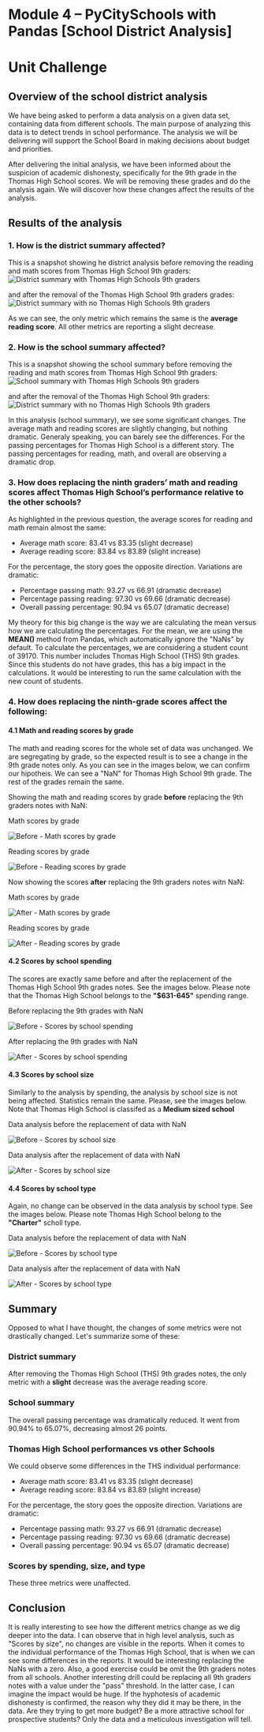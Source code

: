 # Module 4 – PyCitySchools with Pandas [School District Analysis]
# Unit Challenge

## Overview of the school district analysis
We have being asked to perform a data analysis on a given data set, containing data from different schools. The main purpose of analyzing this data is to detect trends in school performance. The analysis we will be delivering will support the School Board in making decisions about budget and priorities. 

After delivering the initial analysis, we have been informed about the suspicion of academic dishonesty, specifically for the 9th grade in the Thomas High School scores. We will be removing these grades and do the analysis again. We will discover how these changes affect the results of the analysis. 

## Results of the analysis
### 1. How is the district summary affected?
This is a snapshot showing he district analysis before removing the reading and math scores from Thomas High School 9th graders:
![District summary with Thomas High Schools 9th graders](/resources/01_before_district_summary.png)

and after the removal of the Thomas High School 9th graders grades:
![District summary with no Thomas High Schools 9th graders](/resources/01_after_district_summary.png)

As we can see, the only metric which remains the same is the **average reading score**. All other metrics are reporting a slight decrease. 

### 2. How is the school summary affected?
This is a snapshot showing the school summary before removing the reading and math scores from Thomas High School 9th graders:
![School summary with Thomas High Schools 9th graders](/resources/02_before_school_summary.png)

and after the removal of the Thomas High School 9th graders:
![District summary with no Thomas High Schools 9th graders](/resources/02_after_school_summary.png)

In this analysis (school summary), we see some significant changes. The average math and reading scores are slightly changing, but nothing dramatic. Generaly speaking, you can barely see the differences. For the passing percentages for Thomas High School is a different story. The passing percentages for reading, math, and overall are observing a dramatic drop.

### 3. How does replacing the ninth graders’ math and reading scores affect Thomas High School’s performance relative to the other schools?
As highlighted in the previous question, the average scores for reading and math remain almost the same:
- Average math score: 83.41 vs 83.35 (slight decrease)
- Average reading score: 83.84 vs 83.89 (slight increase)

For the percentage, the story goes the opposite direction. Variations are dramatic:
- Percentage passing math: 93.27 vs 66.91 (dramatic decrease)
- Percentage passing reading: 97.30 vs 69.66 (dramatic decrease)
- Overall passing percentage: 90.94 vs 65.07 (dramatic decrease)

My theory for this big change is the way we are calculating the mean versus how we are calculating the percentages. For the mean, we are using the **MEAN()** method from Pandas, which automatically ignore the "NaNs" by default. To calculate the percentages, we are considering a student count of 39170. This number includes Thomas High School (THS) 9th grades. Since this students do not have grades, this has a big impact in the calculations. It would be interesting to run the same calculation with the new count of students.   

### 4. How does replacing the ninth-grade scores affect the following:
#### 4.1 Math and reading scores by grade
The math and reading scores for the whole set of data was unchanged. We are segregating by grade, so the expected result is to see a change in the 9th grade notes only. As you can see in the images below, we can confirm our hipotheis. We can see a "NaN" for Thomas High School 9th grade. The rest of the grades remain the same.

Showing the math and reading scores by grade **before** replacing the 9th graders notes with NaN:

Math scores by grade

![Before - Math scores by grade](/resources/04_01_before_math_by_grade.png)

Reading scores by grade

![Before - Reading scores by grade](/resources/04_01_before_reading_by_grade.png)

Now showing the scores **after** replacing the 9th graders notes witn NaN:

Math scores by grade

![After - Math scores by grade](/resources/04_01_after_math_by_grade.png)

Reading scores by grade

![After - Reading scores by grade](/resources/04_01_after_reading_by_grade.png)

#### 4.2 Scores by school spending
The scores are exactly same before and after the replacement of the Thomas High School 9th grades notes. See the images below. Please note that the Thomas High School belongs to the **"$631-645"** spending range.

Before replacing the 9th grades with NaN

![Before - Scores by school spending](/resources/04_02_before_spending_summary.png)

After replacing the 9th grades with NaN

![After - Scores by school spending](/resources/04_02_after_spending_summary.png)


#### 4.3 Scores by school size
Similarly to the analysis by spending, the analysis by school size is not being affected. Statistics remain the same. Please, see the images below. Note that Thomas High School is classifed as a **Medium sized school**

Data analysis before the replacement of data with NaN

![Before - Scores by school size](/resources/04_03_before_size_summary.png)

Data analysis after the replacement of data with NaN

![After - Scores by school size](/resources/04_03_after_size_summary.png)


#### 4.4 Scores by school type
Again, no change can be observed in the data analysis by school type. See the images below. Please note Thomas High School belong to the **"Charter"** scholl type.

Data analysis before the replacement of data with NaN

![Before - Scores by school type](/resources/04_04_before_type_summary.png)

Data analysis after the replacement of data with NaN

![After - Scores by school type](/resources/04_04_after_type_summary.png)

## Summary
Opposed to what I have thought, the changes of some metrics were not drastically changed. Let's summarize some of these:

### District summary
After removing the Thomas High School (THS) 9th grades notes, the only metric with a **slight** decrease was the average reading score. 

### School summary
The overall passing percentage was dramatically reduced. It went from 90.94% to 65.07%, decreasing almost 26 points. 

### Thomas High School performances vs other Schools
We could observe some differences in the THS individual performance:
- Average math score: 83.41 vs 83.35 (slight decrease)
- Average reading score: 83.84 vs 83.89 (slight increase)

For the percentage, the story goes the opposite direction. Variations are dramatic:
- Percentage passing math: 93.27 vs 66.91 (dramatic decrease)
- Percentage passing reading: 97.30 vs 69.66 (dramatic decrease)
- Overall passing percentage: 90.94 vs 65.07 (dramatic decrease)

### Scores by spending, size, and type
These three metrics were unaffected. 

## Conclusion
It is really interesting to see how the different metrics change as we dig deeper into the data. I can observe that in high level analysis, such as "Scores by size", no changes are visible in the reports. When it comes to the individual performance of the Thomas High School, that is when we can see some differences in the reports. It would be interesting replacing the NaNs with a zero. Also, a good exercise could be omit the 9th graders notes from all schools. Another interesting drill could be replacing all 9th graders notes with a value under the "pass" threshold. In the latter case, I can imagine the impact would be huge. If the hyphotesis of academic dishonesty is confirmed, the reason why they did it may be there, in the data. Are they trying to get more budget? Be a more attractive school for prospective students? Only the data and a meticulous investigation will tell. 
